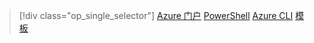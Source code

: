 > [!div class="op_single_selector"]
[Azure 门户](../articles/load-balancer/load-balancer-get-started-ilb-arm-portal.md)
[PowerShell](../articles/load-balancer/load-balancer-get-started-ilb-arm-ps.md)
[Azure CLI](../articles/load-balancer/load-balancer-get-started-ilb-arm-cli.md)
[模板](../articles/load-balancer/load-balancer-get-started-ilb-arm-template.md)

<!---HONumber=Mooncake_0822_2016-->